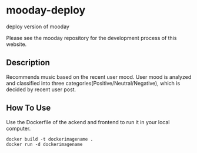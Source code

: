 # mooday-deploy
deploy version of mooday 

Please see the mooday repository for the development process of this website.

## Description

Recommends music based on the recent user mood. User mood is analyzed and classified into three categories(Positive/Neutral/Negative), which is decided by recent user post.

## How To Use
Use the Dockerfile of the ackend and frontend to run it in your local computer.
```
docker build -t dockerimagename .
docker run -d dockerimagename
```

